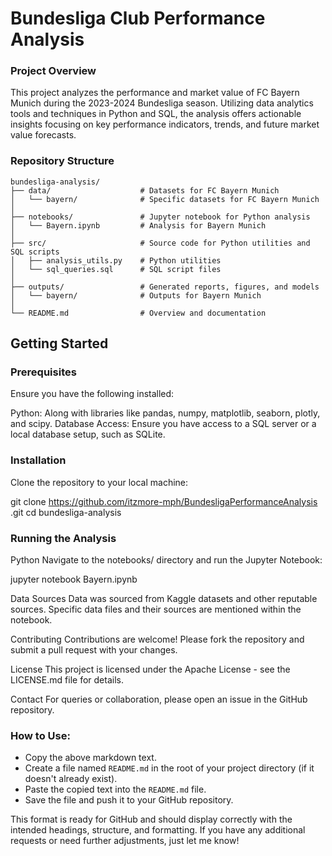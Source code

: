 # Bundesliga Club Performance Analysis

### Project Overview
This project analyzes the performance and market value of FC Bayern Munich during the 2023-2024 Bundesliga season. Utilizing data analytics tools and techniques in Python and SQL, the analysis offers actionable insights focusing on key performance indicators, trends, and future market value forecasts.

### Repository Structure

```plaintext
bundesliga-analysis/
├── data/                    # Datasets for FC Bayern Munich
│   └── bayern/              # Specific datasets for FC Bayern Munich
│
├── notebooks/               # Jupyter notebook for Python analysis
│   └── Bayern.ipynb         # Analysis for Bayern Munich
│
├── src/                     # Source code for Python utilities and SQL scripts
│   ├── analysis_utils.py    # Python utilities
│   └── sql_queries.sql      # SQL script files
│
├── outputs/                 # Generated reports, figures, and models
│   └── bayern/              # Outputs for Bayern Munich
│
└── README.md                # Overview and documentation
```
## Getting Started
### Prerequisites

Ensure you have the following installed:

Python: Along with libraries like pandas, numpy, matplotlib, seaborn, plotly, and scipy.
Database Access: Ensure you have access to a SQL server or a local database setup, such as SQLite.

### Installation
Clone the repository to your local machine:

git clone https://github.com/itzmore-mph/BundesligaPerformanceAnalysis
.git
cd bundesliga-analysis

### Running the Analysis
Python
Navigate to the notebooks/ directory and run the Jupyter Notebook:

jupyter notebook Bayern.ipynb

Data Sources
Data was sourced from Kaggle datasets and other reputable sources. Specific data files and their sources are mentioned within the notebook.

Contributing
Contributions are welcome! Please fork the repository and submit a pull request with your changes.

License
This project is licensed under the Apache License - see the LICENSE.md file for details.

Contact
For queries or collaboration, please open an issue in the GitHub repository.


### How to Use:
- Copy the above markdown text.
- Create a file named `README.md` in the root of your project directory (if it doesn't already exist).
- Paste the copied text into the `README.md` file.
- Save the file and push it to your GitHub repository.

This format is ready for GitHub and should display correctly with the intended headings, structure, and formatting. If you have any additional requests or need further adjustments, just let me know!
